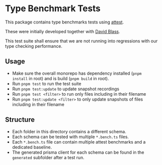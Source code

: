 # Type Benchmark Tests

This package contains type benchmarks tests using [attest](https://github.com/arktypeio/arktype).

These were initially developed together with [David Blass](https://github.com/ssalbdivad).

This test suite shall ensure that we are not running into regressions with our type checking performance.

## Usage

- Make sure the overall monorepo has dependency installed (`pnpm install` in root) and is build (`pnpm build` in root).
- Run `pnpm test` to run the test suite
- Run `pnpm test:update` to update snapshot recordings
- Run `pnpm test <filter>` to run only files including <filter> in their filename
- Run `pnpm test:update <filter>` to only update snapshots of files including <filter> in their filename

## Structure

- Each folder in this directory contains a different schema.
- Each schema can be tested with multiple `*.bench.ts` files.
- Each `*.bench.ts` file can contain multiple attest benchmarks and a dedicated baseline.
- The generated prisma client for each schema can be found in the `generated` subfolder after a test run.
